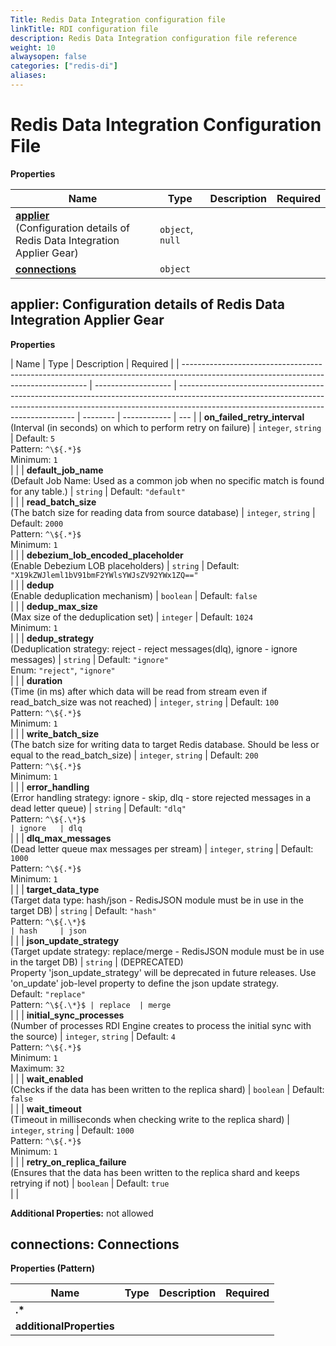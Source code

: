 ```yaml
---
Title: Redis Data Integration configuration file
linkTitle: RDI configuration file
description: Redis Data Integration configuration file reference
weight: 10
alwaysopen: false
categories: ["redis-di"]
aliases:
---
```


# Redis Data Integration Configuration File

**Properties**

| Name                                                                                       | Type             | Description | Required |
| ------------------------------------------------------------------------------------------ | ---------------- | ----------- | -------- |
| [**applier**](#applier)<br/>(Configuration details of Redis Data Integration Applier Gear) | `object`, `null` |             |          |
| [**connections**](#connections)                                                            | `object`         |             |          |

<a name="applier"></a>

## applier: Configuration details of Redis Data Integration Applier Gear

**Properties**

| Name                                                                                                                                 | Type                | Description                                                                                                                                                                                                      | Required |
| ------------------------------------------------------------------------------------------------------------------------------------ | ------------------- | ---------------------------------------------------------------------------------------------------------------------------------------------------------------------------------------------------------------- | -------- | ------------ | --- |
| **on_failed_retry_interval**<br/>(Interval \(in seconds\) on which to perform retry on failure)                                      | `integer`, `string` | Default: `5`<br/>Pattern: `^\${.*}$`<br/>Minimum: `1`<br/>                                                                                                                                                       |          |
| **default_job_name**<br/>(Default Job Name: Used as a common job when no specific match is found for any table\.)                    | `string`            | Default: `"default"`<br/>                                                                                                                                                                                        |          |
| **read_batch_size**<br/>(The batch size for reading data from source database)                                                       | `integer`, `string` | Default: `2000`<br/>Pattern: `^\${.*}$`<br/>Minimum: `1`<br/>                                                                                                                                                    |          |
| **debezium_lob_encoded_placeholder**<br/>(Enable Debezium LOB placeholders)                                                          | `string`            | Default: `"X19kZWJleml1bV91bmF2YWlsYWJsZV92YWx1ZQ=="`<br/>                                                                                                                                                       |          |
| **dedup**<br/>(Enable deduplication mechanism)                                                                                       | `boolean`           | Default: `false`<br/>                                                                                                                                                                                            |          |
| **dedup_max_size**<br/>(Max size of the deduplication set)                                                                           | `integer`           | Default: `1024`<br/>Minimum: `1`<br/>                                                                                                                                                                            |          |
| **dedup_strategy**<br/>(Deduplication strategy: reject \- reject messages\(dlq\), ignore \- ignore messages)                         | `string`            | Default: `"ignore"`<br/>Enum: `"reject"`, `"ignore"`<br/>                                                                                                                                                        |          |
| **duration**<br/>(Time \(in ms\) after which data will be read from stream even if read_batch_size was not reached)                  | `integer`, `string` | Default: `100`<br/>Pattern: `^\${.*}$`<br/>Minimum: `1`<br/>                                                                                                                                                     |          |
| **write_batch_size**<br/>(The batch size for writing data to target Redis database\. Should be less or equal to the read_batch_size) | `integer`, `string` | Default: `200`<br/>Pattern: `^\${.*}$`<br/>Minimum: `1`<br/>                                                                                                                                                     |          |
| **error_handling**<br/>(Error handling strategy: ignore \- skip, dlq \- store rejected messages in a dead letter queue)              | `string`            | Default: `"dlq"`<br/>Pattern: ``^\${.\*}$                                                                                                                                                                        | ignore   | dlq``<br/>   |     |
| **dlq_max_messages**<br/>(Dead letter queue max messages per stream)                                                                 | `integer`, `string` | Default: `1000`<br/>Pattern: `^\${.*}$`<br/>Minimum: `1`<br/>                                                                                                                                                    |          |
| **target_data_type**<br/>(Target data type: hash/json \- RedisJSON module must be in use in the target DB)                           | `string`            | Default: `"hash"`<br/>Pattern: ``^\${.\*}$                                                                                                                                                                       | hash     | json``<br/>  |     |
| **json_update_strategy**<br/>(Target update strategy: replace/merge \- RedisJSON module must be in use in the target DB)             | `string`            | (DEPRECATED)<br/>Property 'json_update_strategy' will be deprecated in future releases. Use 'on_update' job-level property to define the json update strategy.<br/>Default: `"replace"`<br/>Pattern: ``^\${.\*}$ | replace  | merge``<br/> |     |
| **initial_sync_processes**<br/>(Number of processes RDI Engine creates to process the initial sync with the source)                  | `integer`, `string` | Default: `4`<br/>Pattern: `^\${.*}$`<br/>Minimum: `1`<br/>Maximum: `32`<br/>                                                                                                                                     |          |
| **wait_enabled**<br/>(Checks if the data has been written to the replica shard)                                                      | `boolean`           | Default: `false`<br/>                                                                                                                                                                                            |          |
| **wait_timeout**<br/>(Timeout in milliseconds when checking write to the replica shard)                                              | `integer`, `string` | Default: `1000`<br/>Pattern: `^\${.*}$`<br/>Minimum: `1`<br/>                                                                                                                                                    |          |
| **retry_on_replica_failure**<br/>(Ensures that the data has been written to the replica shard and keeps retrying if not)             | `boolean`           | Default: `true`<br/>                                                                                                                                                                                             |          |

**Additional Properties:** not allowed  
<a name="connections"></a>

## connections: Connections

**Properties (Pattern)**

| Name                     | Type | Description | Required |
| ------------------------ | ---- | ----------- | -------- |
| **\.\***                 |      |             |          |
| **additionalProperties** |      |             |          |
